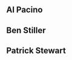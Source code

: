  <!DOCTYPE html>
<html>
<head>
<style>
.container
  height: 100vh
  width: 100vw
  max-height: 800px
  max-width: 1280px
  min-height: 600px
  min-width: 1000px
  display: flex
  justify-content: space-around
  align-items: center
  margin: 0 auto

.border
  height: 369px
  width: 290px
  background: transparent
  border-radius: 10px
  transition: border 1s
  position: relative

  &:hover
    border: 1px solid white

.card
  height: 379px
  width: 300px
  background: grey
  border-radius: 10px
  transition: background 0.8s
  overflow: hidden
  background: black
  box-shadow: 0 70px 63px -60px #000000
  display: flex
  justify-content: center
  align-items: center
  position: relative

.card0
  background: url('https://i.pinimg.com/736x/8f/a0/51/8fa051251f5ac2d0b756027089fbffde--terry-o-neill-al-pacino.jpg') center center no-repeat
  background-size: 300px

  &:hover
    background: url('https://i.pinimg.com/736x/8f/a0/51/8fa051251f5ac2d0b756027089fbffde--terry-o-neill-al-pacino.jpg') left center no-repeat
    background-size: 600px

    h2
      opacity: 1

    .fa
      opacity: 1

.card1
  background: url('https://i.pinimg.com/originals/28/d2/e6/28d2e684e7859a0dd17fbd0cea00f8a9.jpg') center center no-repeat
  background-size: 300px

  &:hover
    background: url('https://i.pinimg.com/originals/28/d2/e6/28d2e684e7859a0dd17fbd0cea00f8a9.jpg') left center no-repeat
    background-size: 600px

    h2
      opacity: 1

    .fa
      opacity: 1

.card2
  background: url('https://i.pinimg.com/originals/ee/85/08/ee850842e68cfcf6e3943c048f45c6d1.jpg') center center no-repeat
  background-size: 300px

  &:hover
    background: url('https://i.pinimg.com/originals/ee/85/08/ee850842e68cfcf6e3943c048f45c6d1.jpg') left center no-repeat
    background-size: 600px

    h2
      opacity: 1

    .fa
      opacity: 1

h2
  font-family: 'Helvetica Neue', Helvetica, Arial, sans-serif
  color: white
  margin: 20px
  opacity: 0
  transition: opacity 1s

.fa
  opacity: 0
  transition: opacity 1s

.icons
  position: absolute
  fill: #fff
  color: #fff
  height: 130px
  top: 226px
  width: 50px
  display: flex
  flex-direction: column
  align-items: center
  justify-content: space-around
</style>
</head>
<body>

<div class="container">
  <div class="card card0">
    <div class="border">
      <h2>Al Pacino</h2>
      <div class="icons">
        <i class="fa fa-codepen" aria-hidden="true"></i>
        <i class="fa fa-instagram" aria-hidden="true"></i>
        <i class="fa fa-dribbble" aria-hidden="true"></i>
        <i class="fa fa-twitter" aria-hidden="true"></i>
        <i class="fa fa-facebook" aria-hidden="true"></i>
      </div>
    </div>
  </div>
  <div class="card card1">
    <div class="border">
      <h2>Ben Stiller</h2>
      <div class="icons">
        <i class="fa fa-codepen" aria-hidden="true"></i>
        <i class="fa fa-instagram" aria-hidden="true"></i>
        <i class="fa fa-dribbble" aria-hidden="true"></i>
        <i class="fa fa-twitter" aria-hidden="true"></i>
        <i class="fa fa-facebook" aria-hidden="true"></i>
      </div>
    </div>
  </div>
  <div class="card card2">
    <div class="border">
      <h2>Patrick Stewart</h2>
      <div class="icons">
        <i class="fa fa-codepen" aria-hidden="true"></i>
        <i class="fa fa-instagram" aria-hidden="true"></i>
        <i class="fa fa-dribbble" aria-hidden="true"></i>
        <i class="fa fa-twitter" aria-hidden="true"></i>
        <i class="fa fa-facebook" aria-hidden="true"></i>
      </div>
    </div>
  </div>
</div>
</body>
</html> 

